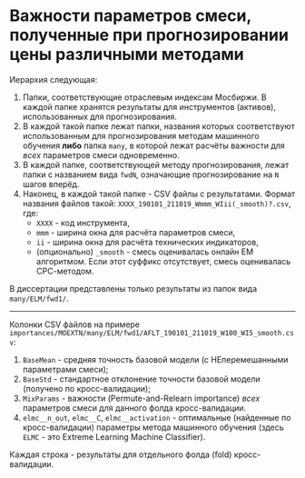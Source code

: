 # Важности параметров смеси, полученные при прогнозировании цены различными методами

Иерархия следующая:

1. Папки, соответствующие отраслевым индексам Мосбиржи. В каждой папке хранятся результаты для инструментов (активов), использованных для прогнозирования.
2. В каждой такой папке лежат папки, названия которых соответствуют использованным для прогнозирования методам машинного обучения __либо__ папка `many`, в которой лежат расчёты важности для _всех_ параметров смеси одновременно.
3. В каждой папке, соответствующей методу прогнозирования, лежат папки с названием вида `fwdN`, означающие прогнозирование на `N` шагов вперёд.
4. Наконец, в каждой такой папке - CSV файлы с результатами. Формат названия файлов такой: `XXXX_190101_211019_Wmmm_WIii(_smooth)?.csv`, где:
    - `XXXX` - код инструмента,
    - `mmm` - ширина окна для расчёта параметров смеси,
    - `ii` - ширина окна для расчёта технических индикаторов,
    - (опционально) `_smooth` - смесь оценивалась онлайн EM алгоритмом. Если этот суффикс отсутствует, смесь оценивалась СРС-методом.

В диссертации представлены только результаты из папок вида `many/ELM/fwd1/`.

---------

Колонки CSV файлов на примере `importances/MOEXTN/many/ELM/fwd1/AFLT_190101_211019_W100_WI5_smooth.csv`:

1. `BaseMean` - средняя точность базовой модели (с НЕперемешанными параметрами смеси);
2. `BaseStd` - стандартное отклонение точности базовой модели (получено по кросс-валидации);
3. `MixParams` - важности (Permute-and-Relearn importance) _всех_ параметров смеси для данного фолда кросс-валидации.
4. `elmc__n_out`, `elmc__C`, `elmc__activation` - оптимальные (найденные по кросс-валидации) параметры метода машинного обучения (здесь `ELMC` - это Extreme Learning Machine Classifier).

Каждая строка - результаты для отдельного фолда (fold) кросс-валидации.
